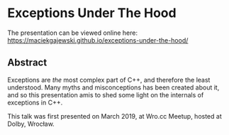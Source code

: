 # Exceptions Under The Hood

The presentation can be viewed online here: https://maciekgajewski.github.io/exceptions-under-the-hood/

## Abstract

Exceptions are _the_ most complex part of C++, and therefore the least understood.
Many myths and misconceptions has been created about it, and so this presentation amis to shed some light on the internals of exceptions in C++.

This talk was first presented on March 2019, at Wro.cc Meetup, hosted at Dolby, Wrocław.
